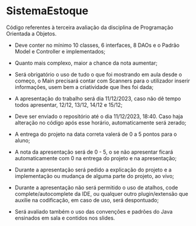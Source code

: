 # SistemaEstoque
Código referentes à terceira avaliação da disciplina de Programação Orientada a Objetos.

- Deve conter no mínimo 10 classes, 6 interfaces, 8 DAOs e o Padrão Model e Controller e implementados;
- Quanto mais complexo, maior a chance da nota aumentar;
- Será obrigatório o uso de tudo o que foi mostrando em aula desde o começo, o Main precisará contar com Scanners para o utilizador inserir informações, usem bem a criatividade que lhes foi dada;
- A apresentação do trabalho será dia 11/12/2023, caso não dê tempo todos apresentar, 12/12, 13/12, 14/12 e 15/12;
- Deve ser enviado o repositório até o dia 11/12/2023, 18:40. Caso haja alteração no código após esse horário, automaticamente será zerado;

- A entrega do projeto na data correta valerá de 0 a 5 pontos para o aluno;
- A nota da apresentação será de 0 - 5, o se não apresentar ficará automaticamente com 0 na entrega do projeto e na apresentação;
- Durante a apresentação será pedido a explicação do projeto e a implementação ou mudança de alguma parte do projeto, ao vivo;
- Durante a apresentação não será permitido o uso de atalhos, code complete/autocomplete da IDE, ou qualquer outro plugin/extensão que auxilie na codificação, em caso de uso, será despontuado;
- Será avaliado também o uso das convenções e padrões do Java ensinados em sala e contidos nos slides.
